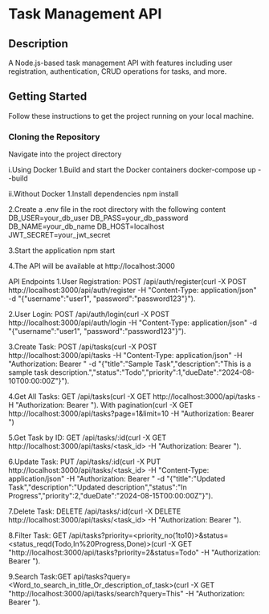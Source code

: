 # Task Management API

## Description

A Node.js-based task management API with features including user registration, authentication, CRUD operations for tasks, and more.

## Getting Started

Follow these instructions to get the project running on your local machine.

### Cloning the Repository

Navigate into the project directory

i.Using Docker
1.Build and start the Docker containers
docker-compose up --build

ii.Without Docker
1.Install dependencies
npm install

2.Create a .env file in the root directory with the following content
DB_USER=your_db_user
DB_PASS=your_db_password
DB_NAME=your_db_name
DB_HOST=localhost
JWT_SECRET=your_jwt_secret

3.Start the application
npm start

4.The API will be available at http://localhost:3000

API Endpoints
1.User Registration: POST /api/auth/register(curl -X POST http://localhost:3000/api/auth/register -H "Content-Type: application/json" -d "{\"username\":\"user1\", \"password\":\"password123\"}").

2.User Login: POST /api/auth/login(curl -X POST http://localhost:3000/api/auth/login -H "Content-Type: application/json" -d "{\"username\":\"user1\", \"password\":\"password123\"}").

3.Create Task: POST /api/tasks(curl -X POST http://localhost:3000/api/tasks -H "Content-Type: application/json" -H "Authorization: Bearer <JWT-TOKEN>" -d "{\"title\":\"Sample Task\",\"description\":\"This is a sample task description.\",\"status\":\"Todo\",\"priority\":1,\"dueDate\":\"2024-08-10T00:00:00Z\"}").

4.Get All Tasks: GET /api/tasks(curl -X GET http://localhost:3000/api/tasks -H "Authorization: Bearer <JWT-TOKEN>").
With pagination(curl -X GET http://localhost:3000/api/tasks?page=1&limit=10 -H "Authorization: Bearer <JWT-TOKEN>")

5.Get Task by ID: GET /api/tasks/:id(curl -X GET http://localhost:3000/api/tasks/<task_id> -H "Authorization: Bearer <JWT-Token>").

6.Update Task: PUT /api/tasks/:id(curl -X PUT http://localhost:3000/api/tasks/<task_id> -H "Content-Type: application/json" -H "Authorization: Bearer <JWT-Token>" -d "{\"title\":\"Updated Task\",\"description\":\"Updated description\",\"status\":\"In Progress\",\"priority\":2,\"dueDate\":\"2024-08-15T00:00:00Z\"}").

7.Delete Task: DELETE /api/tasks/:id(curl -X DELETE http://localhost:3000/api/tasks/<task_id> -H "Authorization: Bearer <JWT-Token>").

8.Filter Task: GET /api/tasks?priority=<priority_no(1to10)>&status=<status_reqd(Todo,In%20Progress,Done)>(curl -X GET "http://localhost:3000/api/tasks?priority=2&status=Todo" -H "Authorization: Bearer <JWT-Token>").

9.Search Task:GET api/tasks?query=<Word_to_search_in_title_Or_description_of_task>(curl -X GET "http://localhost:3000/api/tasks/search?query=This" -H "Authorization: Bearer <JWT-Token>").
